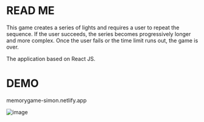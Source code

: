 # READ ME


This game creates a series of lights and requires a user to repeat the sequence. If the user succeeds, the series becomes progressively longer and more complex. Once the user fails or the time limit runs out, the game is over.

The application based on React JS. 

# DEMO
memorygame-simon.netlify.app

![image](https://user-images.githubusercontent.com/43034251/139126703-e1acc42e-efac-444a-893d-ba636951b788.png)

